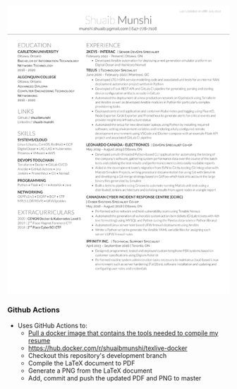 <!-- ### ShuaibMunshiResume -->



<!-- ![Alt text](images/resumeworkflow.png?raw=true "Workflow") -->

![Alt text](images/ShuaibMunshiResume-1.png?raw=true "Resume")

### Github Actions

- Uses GitHub Actions to:
    - [Pull a docker image that contains the tools needed to compile my resume](https://github.com/shuaibmunshi/texlive-docker)
    - https://hub.docker.com/r/shuaibmunshi/texlive-docker
    - Checkout this repository's development branch
    - Compile the LaTeX document to PDF
    - Generate a PNG from the LaTeX document
    - Add, commit and push the updated PDF and PNG to master 
